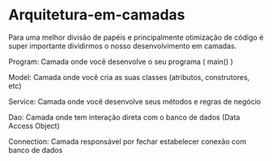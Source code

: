 # Arquitetura-em-camadas
Para uma melhor divisão de papéis e principalmente otimização de código é super importante dividirmos o nosso desenvolvimento em camadas.

Program:
Camada onde você desenvolve o seu programa ( main() )

Model:
Camada onde você cria as suas classes (atributos, construtores, etc)

Service:
Camada onde você desenvolve seus métodos e regras de negócio

Dao:
Camada onde tem interação direta com o banco de dados (Data Access Object)

Connection:
Camada responsável por fechar estabelecer conexão com banco de dados
